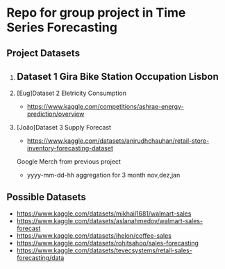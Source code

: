 # Repo for group project in Time Series Forecasting


## Project Datasets


1. Dataset 1 Gira Bike Station Occupation Lisbon
   - 

2. [Eug]Dataset 2 Eletricity Consumption
   - https://www.kaggle.com/competitions/ashrae-energy-prediction/overview

3. [João]Dataset 3 
   Supply Forecast
   - https://www.kaggle.com/datasets/anirudhchauhan/retail-store-inventory-forecasting-dataset

   Google Merch from previous project
   - yyyy-mm-dd-hh aggregation for 3 month nov,dez,jan



## Possible Datasets

- https://www.kaggle.com/datasets/mikhail1681/walmart-sales
- https://www.kaggle.com/datasets/aslanahmedov/walmart-sales-forecast
- https://www.kaggle.com/datasets/ihelon/coffee-sales
- https://www.kaggle.com/datasets/rohitsahoo/sales-forecasting
- https://www.kaggle.com/datasets/tevecsystems/retail-sales-forecasting/data